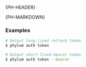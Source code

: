 {PH-HEADER}

{PH-MARKDOWN}

### Examples

```sh
# Output long-lived refresh token
$ phylum auth token

# Output short-lived bearer token
$ phylum auth token --bearer
```
